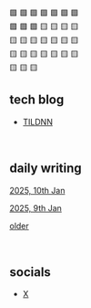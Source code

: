 🟩 🟩 🟩 🟩 🟩 🟩 🟩   <br>
🟩 🟩 🟩 🟨 🟨 🟨 🟨  <br>
🟨 🟨 🟨 🟨 🟨 🟨 🟨  <br>
🟨 🟨 🟨 🟨 🟨 🟨 🟨  <br>
🟨 🟨 🟨  <br>


## tech blog

- [TILDNN](https://attentionmech.github.io/TILDNN)

<br>

## daily writing

[2025, 10th Jan](2025/0110.md)

[2025, 9th Jan](2025/0109.md)

[older](https://github.com/attentionmech/ammusings/tree/main/2025)

<br>

## socials

- [X](https://x.com/attentionmech)

